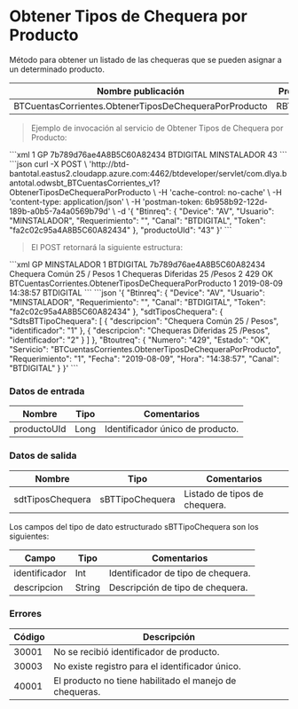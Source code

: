 # Obtener Tipos de Chequera por Producto 

Método para obtener un listado de las chequeras que se pueden asignar a un determinado producto. 

Nombre publicación | Programa | Global/País 
--------- | ----------- | ----------- 
BTCuentasCorrientes.ObtenerTiposDeChequeraPorProducto | RBTPG254 | Global 

> Ejemplo de invocación al servicio de Obtener Tipos de Chequera por Producto: 

<code-group> 
<code-block title="XML" active> 
```xml 
<soapenv:Envelope xmlns:soapenv="http://schemas.xmlsoap.org/soap/envelope/" xmlns:bts="http://uy.com.dlya.bantotal/BTSOA/"> 
   <soapenv:Header/> 
   <soapenv:Body> 
      <bts:BTCuentasCorrientes.ObtenerTiposDeChequeraPorProducto> 
         <bts:Btinreq> 
            <bts:Requerimiento>1</bts:Requerimiento> 
            <bts:Device>GP</bts:Device> 
            <bts:Token>7b789d76ae4A8B5C60A82434</bts:Token> 
            <bts:Canal>BTDIGITAL</bts:Canal> 
            <bts:Usuario>MINSTALADOR</bts:Usuario> 
         </bts:Btinreq> 
         <bts:productoUId>43</bts:productoUId> 
      </bts:BTCuentasCorrientes.ObtenerTiposDeChequeraPorProducto> 
   </soapenv:Body> 
</soapenv:Envelope> 
``` 
</code-block> 

<code-block title="JSON"> 
```json 
curl -X POST \ 
  'http://btd-bantotal.eastus2.cloudapp.azure.com:4462/btdeveloper/servlet/com.dlya.bantotal.odwsbt_BTCuentasCorrientes_v1?ObtenerTiposDeChequeraPorProducto \ 
  -H 'cache-control: no-cache' \ 
  -H 'content-type: application/json' \ 
  -H 'postman-token: 6b958b92-122d-189b-a0b5-7a4a0569b79d' \ 
  -d '{ 
	"Btinreq": { 
		"Device": "AV", 
		"Usuario": "MINSTALADOR", 
		"Requerimiento": "", 
		"Canal": "BTDIGITAL", 
		"Token": "fa2c02c95a4A8B5C60A82434" 
	}, 
      "productoUId": "43" 
}' 
``` 
</code-block> 
</code-group> 

> El POST retornará la siguiente estructura: 

<code-group> 
<code-block title="XML" active> 
```xml 
<SOAP-ENV:Envelope xmlns:SOAP-ENV="http://schemas.xmlsoap.org/soap/envelope/" xmlns:xsd="http://www.w3.org/2001/XMLSchema" xmlns:SOAP-ENC="http://schemas.xmlsoap.org/soap/encoding/" xmlns:xsi="http://www.w3.org/2001/XMLSchema-instance"> 
   <SOAP-ENV:Body> 
      <BTCuentasCorrientes.ObtenerTiposDeChequeraPorProductoResponse xmlns="http://uy.com.dlya.bantotal/BTSOA/"> 
         <Btinreq> 
            <Device>GP</Device> 
            <Usuario>MINSTALADOR</Usuario> 
            <Requerimiento>1</Requerimiento> 
            <Canal>BTDIGITAL</Canal> 
            <Token>7b789d76ae4A8B5C60A82434</Token> 
         </Btinreq> 
         <sdtTiposChequera> 
            <SdtsBTTipoChequera> 
               <descripcion>Chequera Común 25 / Pesos</descripcion> 
               <identificador>1</identificador> 
            </SdtsBTTipoChequera> 
            <SdtsBTTipoChequera> 
               <descripcion>Chequeras Diferidas 25 /Pesos</descripcion> 
               <identificador>2</identificador> 
            </SdtsBTTipoChequera> 
         </sdtTiposChequera> 
         <Erroresnegocio></Erroresnegocio> 
         <Btoutreq> 
            <Numero>429</Numero> 
            <Estado>OK</Estado> 
            <Servicio>BTCuentasCorrientes.ObtenerTiposDeChequeraPorProducto</Servicio> 
            <Requerimiento>1</Requerimiento> 
            <Fecha>2019-08-09</Fecha> 
            <Hora>14:38:57</Hora> 
            <Canal>BTDIGITAL</Canal> 
         </Btoutreq> 
      </BTCuentasCorrientes.ObtenerTiposDeChequeraPorProductoResponse> 
   </SOAP-ENV:Body> 
</SOAP-ENV:Envelope> 
``` 
</code-block> 

<code-block title="JSON"> 
```json 
'{ 
	"Btinreq": { 
		"Device": "AV", 
		"Usuario": "MINSTALADOR", 
		"Requerimiento": "", 
		"Canal": "BTDIGITAL", 
		"Token": "fa2c02c95a4A8B5C60A82434" 
	}, 
      "sdtTiposChequera": { 
        "SdtsBTTipoChequera": [ 
          { 
            "descripcion": "Chequera Común 25 / Pesos", 
            "identificador": "1" 
          }, 
          { 
            "descripcion": "Chequeras Diferidas 25 /Pesos", 
            "identificador": "2" 
          } 
        ] 
      }, 
      "Btoutreq": { 
        "Numero": "429", 
        "Estado": "OK", 
        "Servicio": "BTCuentasCorrientes.ObtenerTiposDeChequeraPorProducto", 
        "Requerimiento": "1", 
        "Fecha": "2019-08-09", 
        "Hora": "14:38:57", 
        "Canal": "BTDIGITAL" 
      } 
}' 
``` 
</code-block> 
</code-group> 

### Datos de entrada 

Nombre | Tipo | Comentarios 
--------- | ----------- | ----------- 
productoUId | Long | Identificador único de producto. 

### Datos de salida 

Nombre | Tipo | Comentarios 
--------- | ----------- | ----------- 
sdtTiposChequera | sBTTipoChequera | Listado de tipos de chequera. 

Los campos del tipo de dato estructurado sBTTipoChequera son los siguientes: 

Campo | Tipo | Comentarios 
--------- | ----------- | ----------- 
identificador | Int | Identificador de tipo de chequera. 
descripcion | String | Descripción de tipo de chequera. 

### Errores 

Código | Descripción 
--------- | ----------- 
30001 | No se recibió identificador de producto. 
30003 | No existe registro para el identificador único. 
40001 | El producto no tiene habilitado el manejo de chequeras. 

 
